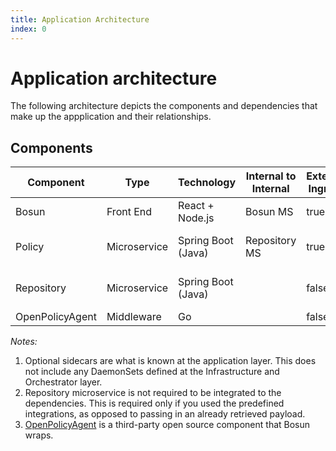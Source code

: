 ```yaml
---
title: Application Architecture
index: 0
---
```


# Application architecture

The following architecture depicts the components and dependencies that make up the appplication and their relationships.

## Components

| Component       | Type         | Technology         | Internal to Internal | External Ingress | Internal Dependency      | External Dependency | Optional Sidecars |
| --------------- | ------------ | ------------------ | -------------------- | ---------------- | ------------------------ | ------------------- | ----------------- |
| Bosun           | Front End    | React + Node.js    | Bosun MS             | true             |                          |                     |                   |
| Policy          | Microservice | Spring Boot (Java) | Repository MS        | true             | MongoDB, OpenPolicyAgent |                     | New Relic APM     |
| Repository      | Microservice | Spring Boot (Java) |                      | false            | SonarQube, JFrog XRay    |                     | New Relic APM     |
| OpenPolicyAgent | Middleware   | Go                 |                      | false            |                          |                     |                   |

_Notes:_

1. Optional sidecars are what is known at the application layer. This does not include any DaemonSets defined at the Infrastructure and Orchestrator layer.
2. Repository microservice is not required to be integrated to the dependencies. This is required only if you used the predefined integrations, as opposed to passing in an already retrieved payload.
3. [OpenPolicyAgent](https://openpolicyagent.org/) is a third-party open source component that Bosun wraps.
